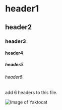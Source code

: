 # header1
## header2
### header3
#### header4
##### header5
###### header6

add 6 headers to this file.

![Image of Yaktocat](https://octodex.github.com/images/yaktocat.png)
